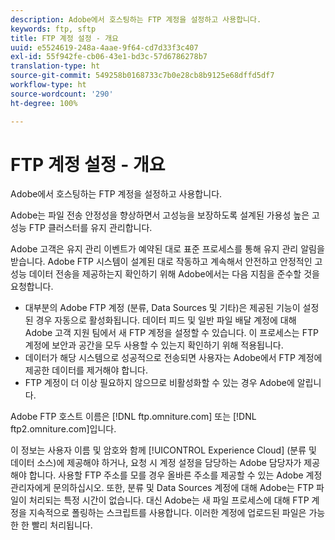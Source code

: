 ```yaml
---
description: Adobe에서 호스팅하는 FTP 계정을 설정하고 사용합니다.
keywords: ftp, sftp
title: FTP 계정 설정 - 개요
uuid: e5524619-248a-4aae-9f64-cd7d33f3c407
exl-id: 55f942fe-cb06-43e1-bd3c-57d6786278b7
translation-type: ht
source-git-commit: 549258b0168733c7b0e28cb8b9125e68dffd5df7
workflow-type: ht
source-wordcount: '290'
ht-degree: 100%

---
```


# FTP 계정 설정 - 개요

Adobe에서 호스팅하는 FTP 계정을 설정하고 사용합니다.

Adobe는 파일 전송 안정성을 향상하면서 고성능을 보장하도록 설계된 가용성 높은 고성능 FTP 클러스터를 유지 관리합니다.

Adobe 고객은 유지 관리 이벤트가 예약된 대로 표준 프로세스를 통해 유지 관리 알림을 받습니다. Adobe FTP 시스템이 설계된 대로 작동하고 계속해서 안전하고 안정적인 고성능 데이터 전송을 제공하는지 확인하기 위해 Adobe에서는 다음 지침을 준수할 것을 요청합니다.

* 대부분의 Adobe FTP 계정 (분류, Data Sources 및 기타)은 제공된 기능이 설정된 경우 자동으로 활성화됩니다. 데이터 피드 및 일반 파일 배달 계정에 대해 Adobe 고객 지원 팀에서 새 FTP 계정을 설정할 수 있습니다. 이 프로세스는 FTP 계정에 보안과 공간을 모두 사용할 수 있는지 확인하기 위해 적용됩니다.
* 데이터가 해당 시스템으로 성공적으로 전송되면 사용자는 Adobe에서 FTP 계정에 제공한 데이터를 제거해야 합니다.
* FTP 계정이 더 이상 필요하지 않으므로 비활성화할 수 있는 경우 Adobe에 알립니다.

Adobe FTP 호스트 이름은 [!DNL ftp.omniture.com] 또는 [!DNL ftp2.omniture.com]입니다.

이 정보는 사용자 이름 및 암호와 함께 [!UICONTROL Experience Cloud]  (분류 및 데이터 소스)에 제공해야 하거나, 요청 시 계정 설정을 담당하는 Adobe 담당자가 제공해야 합니다. 사용할 FTP 주소를 모를 경우 올바른 주소를 제공할 수 있는 Adobe 계정 관리자에게 문의하십시오. 또한, 분류 및 Data Sources 계정에 대해 Adobe는 FTP 파일이 처리되는 특정 시간이 없습니다. 대신 Adobe는 새 파일 프로세스에 대해 FTP 계정을 지속적으로 폴링하는 스크립트를 사용합니다. 이러한 계정에 업로드된 파일은 가능한 한 빨리 처리됩니다.
